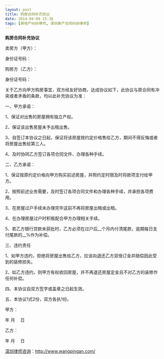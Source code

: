 ```yaml
---
layout: post
title: 购房合同补充协议
date: 2014-04-09 15:36
tags: [房地产纠纷律师, 深圳房产合同纠纷律师]
---
```

<strong>购房合同补充协议</strong>

卖房方（甲方）：

身份证号码：

购房方（乙方）：

身份证号码：

关于乙方向甲方购房事宜，双方经友好协商，达成协议如下，此协议与原合同有冲突或者矛盾的条款，均以此补充协议为准：

一、甲方承诺：

1、保证对出售的房屋拥有独立产权。

2、保证该出售房屋未予出租出售。

3、自签订本协议之日起，保证将该房屋按约定价格售给乙方，期间不得反悔或者将房屋出售给第三人。

4、及时协同乙方签订各项合同文件、办理各种手续。

二、乙方承诺：

1、保证按原约定价格向甲方购买前述房屋，并照约定时限及时将款项支付给甲方。

2、按照前述业务需要，及时签订各项合同文件和办理各种手续，并承担各项费用。

3、在房屋过户手续未办理完毕这前不再将房屋出租或出租。

4、在办理房屋过户时积极配合甲方办理相关手续。

5、若乙方银行贷款未获批时，乙方必须在过户后__个月内付清尾款，逾期每日支付尾款的__%作为补偿。

三、违约责任

1、如甲方违约，拒绝将房屋出售给乙方，应该向退还乙方双倍订金并赔偿因此受到的装修损失。

2、如乙方违约，则甲方有权收回房屋，并不再退还房屋定金且不对乙方的装修作任何补偿。

四、本协议自双方签字或盖章之日起生效。

五、本协议1式2份，双方各执1份。

甲方：

年 月　 日

乙方：

年 月　 日

<a href="http://www.wangpingan.com/">深圳律师咨询</a>：<a href="http://www.wangpingan.com/">http://www.wangpingan.com/</a>

